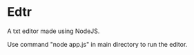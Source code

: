# Edtr

A txt editor made using NodeJS.



Use command "node app.js" in main directory to run the editor.
